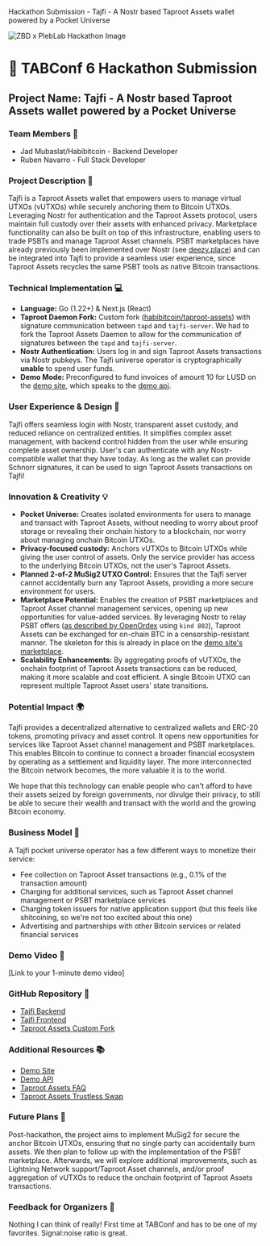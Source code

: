 Hackathon Submission - Tajfi - A Nostr based Taproot Assets wallet powered by a Pocket Universe
<!-- All software-based projects submitted must be open source and freely available for public use -->

![ZBD x PlebLab Hackathon Image](https://pbs.twimg.com/media/GW2IHa2WYAE71ca?format=jpg&name=large)

# 🚀 TABConf 6 Hackathon Submission

## Project Name: Tajfi - A Nostr based Taproot Assets wallet powered by a Pocket Universe

### Team Members 👥

- Jad Mubaslat/Habibitcoin - Backend Developer
- Ruben Navarro - Full Stack Developer

### Project Description 📝

Tajfi is a Taproot Assets wallet that empowers users to manage virtual UTXOs (vUTXOs) while securely anchoring them to Bitcoin UTXOs. Leveraging Nostr for authentication and the Taproot Assets protocol, users maintain full custody over their assets with enhanced privacy. Marketplace functionality can also be built on top of this infrastructure, enabling users to trade PSBTs and manage Taproot Asset channels. PSBT marketplaces have already previously been implemented over Nostr (see [deezy.place](https://deezy.place)) and can be integrated into Tajfi to provide a seamless user experience, since Taproot Assets recycles the same PSBT tools as native Bitcoin transactions.

### Technical Implementation 💻

-   **Language:** Go (1.22+) & Next.js (React)
-   **Taproot Daemon Fork:** Custom fork ([habibitcoin/taproot-assets](https://github.com/habibitcoin/taproot-assets/tree/tajfi-fork)) with signature communication between `tapd` and `tajfi-server`. We had to fork the Taproot Assets Daemon to allow for the communication of signatures between the `tapd` and `tajfi-server`.
-   **Nostr Authentication:** Users log in and sign Taproot Assets transactions via Nostr pubkeys. The Tajfi universe operator is cryptographically **unable** to spend user funds.
-   **Demo Mode:** Preconfigured to fund invoices of amount 10 for LUSD on the [demo site](https://demo.tajfi.com), which speaks to the [demo api](https://api.tajfi.com).


### User Experience & Design 🎨

Tajfi offers seamless login with Nostr, transparent asset custody, and reduced reliance on centralized entities. It simplifies complex asset management, with backend control hidden from the user while ensuring complete asset ownership. User's can authenticate with any Nostr-compatible wallet that they have today. As long as the wallet can provide Schnorr signatures, it can be used to sign Taproot Assets transactions on Tajfi!


### Innovation & Creativity 💡

-   **Pocket Universe:** Creates isolated environments for users to manage and transact with Taproot Assets, without needing to worry about proof storage or revealing their onchain history to a blockchain, nor worry about managing onchain Bitcoin UTXOs.
-   **Privacy-focused custody:** Anchors vUTXOs to Bitcoin UTXOs while giving the user control of assets. Only the service provider has access to the underlying Bitcoin UTXOs, not the user's Taproot Assets.
-   **Planned 2-of-2 MuSig2 UTXO Control:** Ensures that the Tajfi server cannot accidentally burn any Taproot Assets, providing a more secure environment for users.
-   **Marketplace Potential:** Enables the creation of PSBT marketplaces and Taproot Asset channel management services, opening up new opportunities for value-added services. By leveraging Nostr to relay PSBT offers ([as described by OpenOrdex](https://github.com/orenyomtov/openordex/blob/44581ec727c439c15178413b1d46c8f6176f253a/NIP.md?plain=1#L2) using `kind 802`), Taproot Assets can be exchanged for on-chain BTC in a censorship-resistant manner. The skeleton for this is already in place on the [demo site's marketplace](https://demo.tajfi.com/wallet/marketplace).
-  **Scalability Enhancements:** By aggregating proofs of vUTXOs, the onchain footprint of Taproot Assets transactions can be reduced, making it more scalable and cost efficient. A single Bitcoin UTXO can represent multiple Taproot Asset users' state transitions.


### Potential Impact 🌍

Tajfi provides a decentralized alternative to centralized wallets and ERC-20 tokens, promoting privacy and asset control. It opens new opportunities for services like Taproot Asset channel management and PSBT marketplaces. This enables Bitcoin to continue to connect a broader financial ecosystem by operating as a settlement and liquidity layer. The more interconnected the Bitcoin network becomes, the more valuable it is to the world.

We hope that this technology can enable people who can't afford to have their assets seized by foreign governments, nor divulge their privacy, to still be able to secure their wealth and transact with the world and the growing Bitcoin economy.


### Business Model 💼

A Tajfi pocket universe operator has a few different ways to monetize their service:
- Fee collection on Taproot Asset transactions (e.g., 0.1% of the transaction amount)
- Charging for additional services, such as Taproot Asset channel management or PSBT marketplace services
- Charging token issuers for native application support (but this feels like shitcoining, so we're not too excited about this one)
- Advertising and partnerships with other Bitcoin services or related financial services


### Demo Video 🎥

[Link to your 1-minute demo video]


### GitHub Repository 📂

-   [Tajfi Backend](https://github.com/habibitcoin/taproot-assets/tree/tajfi-fork)
-   [Tajfi Frontend](https://github.com/topether21/tajfi-web)
-   [Taproot Assets Custom Fork](https://github.com/habibitcoin/taproot-assets/tree/tajfi-fork)

### Additional Resources 📚

-   [Demo Site](https://demo.tajfi.com)
-   [Demo API](https://api.tajfi.com)
-   [Taproot Assets FAQ](https://docs.lightning.engineering/the-lightning-network/taproot-assets/faq)
-   [Taproot Assets Trustless Swap](https://docs.lightning.engineering/the-lightning-network/taproot-assets/trustless-swap)


### Future Plans 🔮

Post-hackathon, the project aims to implement MuSig2 for secure the anchor Bitcoin UTXOs, ensuring that no single party can accidentally burn assets. We then plan to follow up with the implementation of the PSBT marketplace. Afterwards, we will explore additional improvements, such as Lightning Network support/Taproot Asset channels, and/or proof aggregation of vUTXOs to reduce the onchain footprint of Taproot Assets transactions.

### Feedback for Organizers 📣

Nothing I can think of really! First time at TABConf and has to be one of my favorites. Signal:noise ratio is great.
